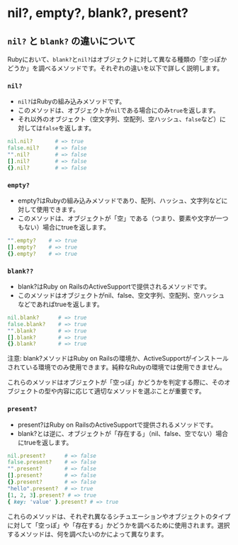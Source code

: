 # nil?, empty?, blank?, present?

## `nil?` と `blank?` の違いについて

Rubyにおいて、`blank?`と`nil?`はオブジェクトに対して異なる種類の「空っぽかどうか」を調べるメソッドです。それぞれの違いを以下で詳しく説明します。

### `nil?`

- `nil?`はRubyの組み込みメソッドです。
- このメソッドは、オブジェクトが`nil`である場合にのみ`true`を返します。
- それ以外のオブジェクト（空文字列、空配列、空ハッシュ、`false`など）に対しては`false`を返します。

```ruby
nil.nil?       # => true
false.nil?     # => false
"".nil?        # => false
[].nil?        # => false
{}.nil?        # => false
```

### `empty?`

- empty?はRubyの組み込みメソッドであり、配列、ハッシュ、文字列などに対して使用できます。
- このメソッドは、オブジェクトが「空」である（つまり、要素や文字が一つもない）場合にtrueを返します。

```ruby
"".empty?    # => true
[].empty?    # => true
{}.empty?    # => true
```

### `blank??`

- blank?はRuby on RailsのActiveSupportで提供されるメソッドです。
- このメソッドはオブジェクトがnil、false、空文字列、空配列、空ハッシュなどであればtrueを返します。

```ruby
nil.blank?      # => true
false.blank?    # => true
"".blank?       # => true
[].blank?       # => true
{}.blank?       # => true
```

注意: blank?メソッドはRuby on Railsの環境か、ActiveSupportがインストールされている環境でのみ使用できます。純粋なRubyの環境では使用できません。

これらのメソッドはオブジェクトが「空っぽ」かどうかを判定する際に、そのオブジェクトの型や内容に応じて適切なメソッドを選ぶことが重要です。

### `present?`

- present?はRuby on RailsのActiveSupportで提供されるメソッドです。
- blank?とは逆に、オブジェクトが「存在する」（nil、false、空でない）場合にtrueを返します。

```ruby
nil.present?      # => false
false.present?    # => false
"".present?       # => false
[].present?       # => false
{}.present?       # => false
"hello".present?  # => true
[1, 2, 3].present? # => true
{ key: 'value' }.present? # => true
```

これらのメソッドは、それぞれ異なるシチュエーションやオブジェクトのタイプに対して「空っぽ」や「存在する」かどうかを調べるために使用されます。選択するメソッドは、何を調べたいのかによって異なります。
